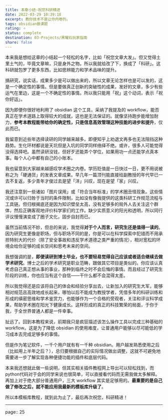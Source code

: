 ```yaml
---
title: 本章小结-祝您科研精进
date: 2022-03-29 10:39:18
excerpt: 教你技术不是让你内卷的。
tags: obsidian做课题
rating: ⭐
status: complete
destination: 03-Projects/黑曜石玩家指南
share: false
---
```


本来我是想给这章的小结起一个轻松的名字，比如「祝您文章大发」。但又觉得土里土气的，毕竟文章嘛，只是身外之物。所以我就给改了下，换成了「科研」。这科研就包罗了更多东西，比如思辨能力和学术品味的提升。

搞研究，说实话，成果多少是可以做出来的，所以文章无论怎样也是可以发的，这是一个确定性的事情。但是要做真正创新的突破性的成果，发好的文章，多少有些运气在里边，这是一个不确定性的事情。所以我只能用「祝」这个动词，表示「祝你好运」。

因为即便你很好地利用了 obsidian 这个工具，采纳了我提及的 workflow，能否真正在学术道路上取得较大的成就，这也是无法保证的。就像坚持跑步能增加耐力，**参考本教程能带给你的确定性，只是信息高效管理这种技能的进步和提升**，仅此而已。

我留意到近些年选择读研的同学越来越多。即便知乎上劝退文再多也无法阻挡这种趋势。生化环材都说是天坑但是入坑的同学同样络绎不绝。或许，很多人可能觉得没得选择吧。虽然读研没钱，但好歹还能弄个学位，如果用功一点还能学点真本事。每个人心中都有自己的小账本。

我也留意到大家越来越感叹学术圈之内卷。学历贬值是一日快过一日，更不用说被称之为「硬通货」的发表文章成果。早几年一篇顶刊能直接给副教授的年代早已一去不复返，多少青年才俊过去是望「洋」兴叹，现在是望「家」兴叹。

我还注意到一些诸如「图片误用」或「符合当年标准」的学术圈丑怪现象。这些情况或许可以归咎于当时的条件限制，比如没有像我提供的这类科研工作规范流程与工具链。但归根揭底还是因为知识壁垒太高，没有足够多的局外人去关注这个群体，然后正确客观地评价科学家们的工作。缺少实质意义的阳光和透明，所以同行评议慢慢演变成了圈子文化，固步自封而已。

虽然当前情况不妙，但总的来说，我觉得**对于个人而言，研究生还是值得一读的**。因为研究生更像是职场，但与职场不同的是，你是可以在科学探索中犯错而不用承担特别大的代价（除了安全事故和违反学术道德之类严重的情况），相对宽松的环境会给你足够的成长空间和思考未来的空间。

我想强调的是，**即便读研到博士毕业，也不要轻易觉得自己应该或者适合继续去做学术研究**。博士之后的学术研究是职业范畴，跟做其它项目是类似的。你应该认真考虑自己真正想从事的事业，那种到临终之时不会后悔的事情。而且经过了研究生阶段的训练，你也应当有这个自信——干什么都不会混得太差。

所以我觉得还是应该将自己的体会和经验分享出去，让新加入的研究生大军，能够相对规范且高效地成长起来，哪怕以后不能成为教授学者，凭借多年的科研训练和形成的缜密思维和学术鉴赏力，也能够作为一个合格的旁观者，关注和评议科学成果，帮助学术圈在阳光下健康成长。这样形成的真正的科技繁荣的局面，于你于我，于全世界普通人都是一件幸事。

扯远了。回到本教程来说，前期我只是疯狂描述该怎么操作工具以完成三种基础的 workflow。这是为了降低 obsidian 的使用难度，让普通用户能够以尽可能低的学习成本去完成足够多的事情。

但是作为笔记软件，一千个用户就有有一千种 obsidian。用户越发熟悉使用之后（比如用上半年之后？），总归要根据自己的实际情况做出调整，这就不可避免地需要进一步了解实现各种便捷功能的插件和底层代码。

本来我还想就此做一些说明，但其实相关插件教程网上导出可以轻松找到，而python代码对于会的同学来说也很简单，可以直接看代码而无需我做太多解释。再加上对于绝大部分普通用户，三大 workflow 其实是足够用的。**最重要的是自己做了修改之后，就不能应用我最新的模板库升级了**。

所以本模板库教程，就到此为止了，最后再次祝您，科研精进！

---

page:: 25